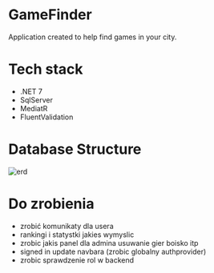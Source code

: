 # GameFinder
Application created to help find games in your city.


# Tech stack
- .NET 7
- SqlServer
- MediatR
- FluentValidation

# Database Structure

![erd](https://user-images.githubusercontent.com/109426665/229372834-38826ebc-4e13-40e5-a497-fa600f431c4e.png)

# Do zrobienia

- zrobić komunikaty dla usera 
- rankingi i statystki jakies wymyslic
- zrobic jakis panel dla admina usuwanie gier boisko itp
- signed in update navbara (zrobic globalny authprovider)
- zrobic sprawdzenie rol w backend

